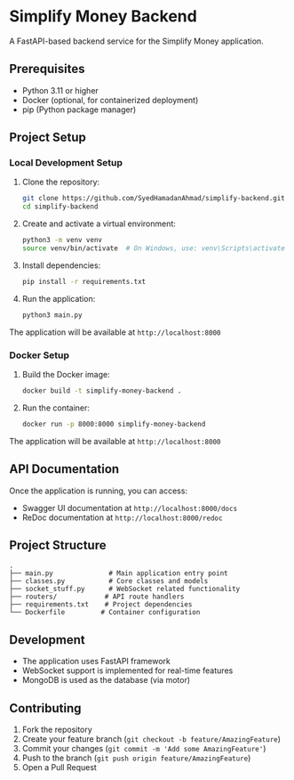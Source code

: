 # Simplify Money Backend

A FastAPI-based backend service for the Simplify Money application.

## Prerequisites

- Python 3.11 or higher
- Docker (optional, for containerized deployment)
- pip (Python package manager)

## Project Setup

### Local Development Setup

1. Clone the repository:
   ```bash
   git clone https://github.com/SyedHamadanAhmad/simplify-backend.git
   cd simplify-backend
   ```

2. Create and activate a virtual environment:
   ```bash
   python3 -m venv venv
   source venv/bin/activate  # On Windows, use: venv\Scripts\activate
   ```

3. Install dependencies:
   ```bash
   pip install -r requirements.txt
   ```

4. Run the application:
   ```bash
   python3 main.py
   ```

The application will be available at `http://localhost:8000`

### Docker Setup

1. Build the Docker image:
   ```bash
   docker build -t simplify-money-backend .
   ```

2. Run the container:
   ```bash
   docker run -p 8000:8000 simplify-money-backend
   ```

The application will be available at `http://localhost:8000`

## API Documentation

Once the application is running, you can access:
- Swagger UI documentation at `http://localhost:8000/docs`
- ReDoc documentation at `http://localhost:8000/redoc`

## Project Structure

```
.
├── main.py              # Main application entry point
├── classes.py           # Core classes and models
├── socket_stuff.py      # WebSocket related functionality
├── routers/            # API route handlers
├── requirements.txt    # Project dependencies
└── Dockerfile         # Container configuration
```

## Development

- The application uses FastAPI framework
- WebSocket support is implemented for real-time features
- MongoDB is used as the database (via motor)

## Contributing

1. Fork the repository
2. Create your feature branch (`git checkout -b feature/AmazingFeature`)
3. Commit your changes (`git commit -m 'Add some AmazingFeature'`)
4. Push to the branch (`git push origin feature/AmazingFeature`)
5. Open a Pull Request






